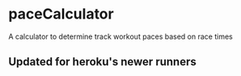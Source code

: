 # paceCalculator
A calculator to determine track workout paces based on race times

## Updated for heroku's newer runners
